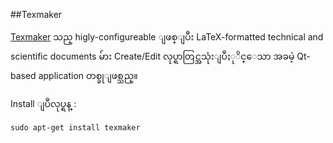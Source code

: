 ##Texmaker

[Texmaker](http://www.xm1math.net/texmaker/) သည္ higly-configureable ျဖစ္ျပီး  LaTeX-formatted technical and scientific documents မ်ား Create/Edit လုပ္ရာတြင္အသုံးျပဳႏုိင္ေသာ အခမဲ့ Qt-based 
application တစ္ခုျဖစ္သည္။ 

Install ျပဳလုပ္ရန္ :

	sudo apt-get install texmaker

